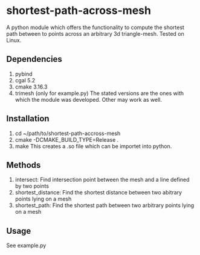 # shortest-path-across-mesh
A python module which offers the functionality to compute the shortest path between to points across an arbitrary 3d triangle-mesh.
Tested on Linux.

## Dependencies
1. pybind
2. cgal 5.2
3. cmake 3.16.3
4. trimesh (only for example.py)
The stated versions are the ones with which the module was developed. Other may work as well.

## Installation
1. cd ~/path/to/shortest-path-accross-mesh
2. cmake -DCMAKE_BUILD_TYPE=Release .
3. make
This creates a .so file which can be importet into python.

## Methods
1. intersect: Find intersection point between the mesh and a line defined by two points
2. shortest_distance: Find the shortest distance between two abitrary points lying on a mesh
3. shortest_path: Find the shortest path between two arbitrary points lying on a mesh

## Usage
See example.py
